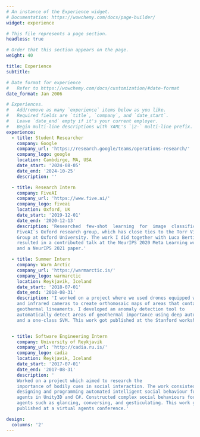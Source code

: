 ```yaml
---
# An instance of the Experience widget.
# Documentation: https://wowchemy.com/docs/page-builder/
widget: experience

# This file represents a page section.
headless: true

# Order that this section appears on the page.
weight: 40

title: Experience
subtitle:

# Date format for experience
#   Refer to https://wowchemy.com/docs/customization/#date-format
date_format: Jan 2006

# Experiences.
#   Add/remove as many `experience` items below as you like.
#   Required fields are `title`, `company`, and `date_start`.
#   Leave `date_end` empty if it's your current employer.
#   Begin multi-line descriptions with YAML's `|2-` multi-line prefix.
experience:
  - title: Student Researcher
    company: Google
    company_url: 'https://research.google/teams/operations-research/'
    company_logo: google
    location: Cambdirge, MA, USA
    date_start: '2024-08-05'
    date_end: '2024-10-25'
    description: ''

  - title: Research Intern
    company: FiveAI
    company_url: 'https://www.five.ai/'
    company_logo: fiveai
    location: Oxford, UK
    date_start: '2019-12-01'
    date_end: '2020-12-13'
    description: 'Researched  few-shot  learning  for  image  classification at
    FiveAI`s Oxford research group, which has close ties to the Torr Vision
    Group at Oxford University. The work I did together with Luca Bertinetto
    resulted in a contributed talk at the NeurIPS 2020 Meta Learning workshop,
    and a NeurIPS 2021 paper.'

  - title: Summer Intern
    company: Warm Arctic
    company_url: 'https://warmarctic.is/'
    company_logo: warmarctic
    location: Reykjavik, Iceland
    date_start: '2018-07-01'
    date_end: '2018-08-31'
    description: 'I worked on a project where we used drones equipped with RGB
    and infrared cameras to create orthomosaic maps of areas that contain
    geothermal lineaments. I developed an anomaly detection tool to
    automatically detect areas of geothermal importance using deep autoencoders
    and a one-class SVM. This work got published at the Stanford workshop on Geothermal Reservoir Engineering.'


  - title: Software Engineering Intern
    company: University of Reykjavik
    company_url: 'http://cadia.ru.is/'
    company_logo: cadia
    location: Reykjavik, Iceland
    date_start: '2017-07-01'
    date_end: '2017-08-31'
    description: '
	Worked on a project which aimed to research the
    importance of bodily cues in social interaction. The work consisted of
    designing and programming automated intelligent social behaviour for virtual
    agents in Unity3D and C#. Constructed complex social behaviours for virtual
    agents such as glancing, conversing, and gesticulating. This work got
    published at a virtual agents conference.'

design:
  columns: '2'
---
```

